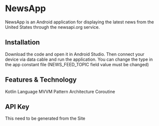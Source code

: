 # NewsApp

NewsApp is an Android application for displaying the latest news from the United States through the newsapi.org service.

## Installation
Download the code and open it in Android Studio. Then connect your device via data cable and run the application.
You can change the type in the app constant file (NEWS_FEED_TOPIC field value must be changed)

## Features & Technology
Kotlin Language
MVVM Pattern Architecture
Coroutine


## API Key
This need to be generated from the Site
